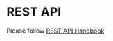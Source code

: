 # REST API

Please follow [REST API Handbook](https://developer.wordpress.org/rest-api/ "REST API Handbook").

